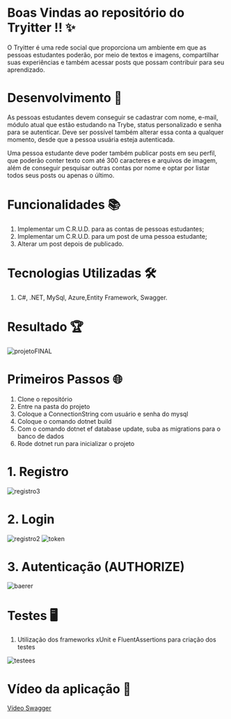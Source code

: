 # Boas Vindas ao repositório do Tryitter !! :sparkles:

O Tryitter é uma rede social que proporciona um ambiente em que as pessoas estudantes poderão, por meio de textos e imagens, compartilhar suas experiências e também acessar posts que possam contribuir para seu aprendizado.

# Desenvolvimento :rocket:

As pessoas estudantes devem conseguir se cadastrar com nome, e-mail, módulo atual que estão estudando na Trybe, status personalizado e senha para se autenticar. Deve ser possível também alterar essa conta a qualquer momento, desde que a pessoa usuária esteja autenticada.

Uma pessoa estudante deve poder também publicar posts em seu perfil, que poderão conter texto com até 300 caracteres e arquivos de imagem, além de conseguir pesquisar outras contas por nome e optar por listar todos seus posts ou apenas o último.

# Funcionalidades :books:

1. Implementar um C.R.U.D. para as contas de pessoas estudantes;
2. Implementar um C.R.U.D. para um post de uma pessoa estudante;
3. Alterar um post depois de publicado.

# Tecnologias Utilizadas :hammer_and_wrench:

1. C#, .NET, MySql, Azure,Entity Framework, Swagger.

# Resultado :trophy:
![projetoFINAL](https://user-images.githubusercontent.com/88983638/207453299-2777d8df-ef67-4e29-80d8-94fdffc2b6b1.png)

# Primeiros Passos :globe_with_meridians:

1. Clone o repositório
2. Entre na pasta do projeto
3. Coloque a ConnectionString com usuário e senha do mysql
4. Coloque o comando dotnet build
5. Com o comando dotnet ef database update, suba as migrations para o banco de dados
6. Rode dotnet run para inicializar o projeto

# 1. Registro

![registro3](https://user-images.githubusercontent.com/88983638/207468843-696059a3-83a4-4887-a829-ea9703b2d3a5.png)

# 2. Login

![registro2](https://user-images.githubusercontent.com/88983638/207469102-75f6758a-9f9c-48b4-850a-30d1b3e13326.png)
![token](https://user-images.githubusercontent.com/88983638/207469225-5f826166-649c-48af-a206-f2f853b28402.png)

# 3. Autenticação (AUTHORIZE)

![baerer](https://user-images.githubusercontent.com/88983638/207469498-30163cec-0cf4-43bf-b85e-e797b1457f5c.png)

# Testes :desktop_computer:

1. Utilização dos frameworks xUnit e FluentAssertions para criação dos testes

![testees](https://user-images.githubusercontent.com/88983638/207482456-6118cd1e-f017-485d-bc57-dfa68a89afdc.png)

# Vídeo da aplicação :link:

[Vídeo Swagger](https://drive.google.com/file/d/1HWdknbJkbr5cebSzt0rMNb_g7I7mu1On/view)





